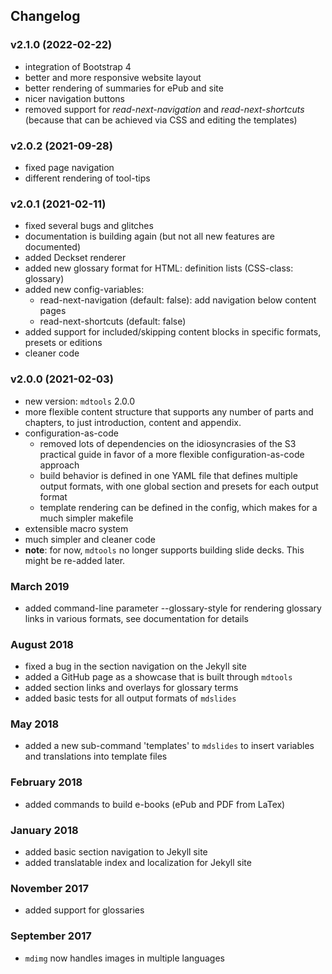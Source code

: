 ## Changelog


### v2.1.0 (2022-02-22)

-   integration of Bootstrap 4
-   better and more responsive website layout
-   better rendering of summaries for ePub and site
-   nicer navigation buttons
-   removed support for _read-next-navigation_ and _read-next-shortcuts_ (because that can be achieved via CSS and editing the templates)


### v2.0.2 (2021-09-28)

-   fixed page navigation
-   different rendering of tool-tips


### v2.0.1 (2021-02-11)

-   fixed several bugs and glitches
-   documentation is building again (but not all new features are documented)
-   added Deckset renderer
-   added new glossary format for HTML: definition lists (CSS-class: glossary)
-   added new config-variables:
    -   read-next-navigation (default: false): add navigation below content pages
    -   read-next-shortcuts (default: false)
-   added support for included/skipping content blocks in specific formats, presets or editions
-   cleaner code


### v2.0.0 (2021-02-03)

-   new version: `mdtools` 2.0.0
-   more flexible content structure that supports any number of parts and chapters, to just introduction, content and appendix.
-   configuration-as-code
    -   removed lots of dependencies on the idiosyncrasies of the S3 practical guide in favor of a more flexible configuration-as-code approach
    -   build behavior is defined in one YAML file that defines multiple output formats, with one global section and presets for each output format 
    -   template rendering can be defined in the config, which makes for a much simpler makefile 
-   extensible macro system
-   much simpler and cleaner code
-   **note**: for now, `mdtools` no longer supports building slide decks. This might be re-added later.


### March 2019

* added command-line parameter --glossary-style for rendering glossary links in various formats, see documentation for details


### August 2018

* fixed a bug in the section navigation on the Jekyll site
* added a GitHub page as a showcase that is built through `mdtools`
* added section links and overlays for glossary terms
* added basic tests for all output formats of `mdslides`


### May 2018

* added a new sub-command 'templates' to `mdslides` to insert variables and translations into template files
 

### February 2018

* added commands to build e-books (ePub and PDF from LaTex)


### January 2018

* added basic section navigation to Jekyll site
* added translatable index and localization for Jekyll site


### November 2017

* added support for glossaries


### September 2017

* `mdimg` now handles images in multiple languages

